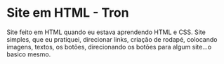 # Site em HTML - Tron

Site feito em HTML quando eu estava aprendendo HTML e CSS. Site simples,  que eu pratiquei, direcionar links, criação de rodapé, colocando imagens, textos, os botões, direcionando os botões para algum site...o basico mesmo.

